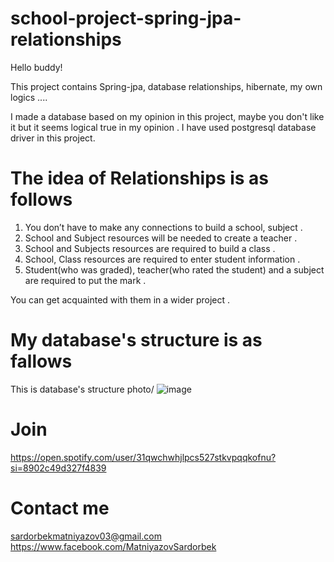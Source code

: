 # school-project-spring-jpa-relationships
Hello buddy!

This project contains Spring-jpa, database relationships, hibernate, my own logics ....

I made a database based on my opinion in this project, maybe you don't like it but it seems logical true in my opinion .
I have used postgresql database driver in this project.

# The idea of Relationships is as follows

 1. You don’t have to make any connections to build a school, subject .
 2. School and Subject resources will be needed to create a teacher .
 3. School and Subjects resources are required to build a class .
 4. School, Class resources are required to enter student information .
 5. Student(who was graded), teacher(who rated the student) and a subject are required to put the mark .
 
You can get acquainted with them in a wider project .

# My database's structure is as fallows
This is database's structure photo/
![image](https://user-images.githubusercontent.com/94357474/150066457-990a8297-ae7d-4fda-8118-fd73930544ac.png)


# Join
https://open.spotify.com/user/31qwchwhjlpcs527stkvpqqkofnu?si=8902c49d327f4839

# Contact me
sardorbekmatniyazov03@gmail.com
https://www.facebook.com/MatniyazovSardorbek
